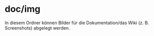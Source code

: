 # doc/img

In diesem Ordner können Bilder für die Dokumentation/das Wiki (z. B. Screenshots) abgelegt werden.
